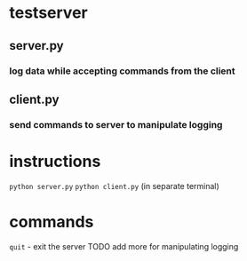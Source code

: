 # testserver
## server.py
### log data while accepting commands from the client
## client.py
### send commands to server to manipulate logging
# instructions
`python server.py`
`python client.py` (in separate terminal)
# commands
`quit` - exit the server
TODO add more for manipulating logging
